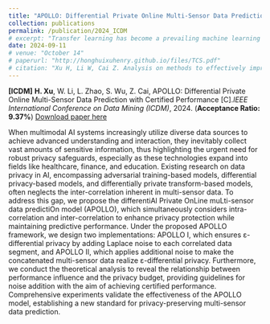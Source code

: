 ```yaml
---
title: "APOLLO: Differential Private Online Multi-Sensor Data Prediction with Certified Performance"
collection: publications
permalink: /publication/2024_ICDM
# excerpt: "Transfer learning has become a prevailing machine learning technique thanks to its superiority in learning knowledge from limited training data for prediction. In the existing works, collection and collaboration are two major approaches to realize the improvement of transfer learning performance. Even though the effectiveness of these approaches has been validated in extensive experiments, there lacks the support of theoretical analysis. Consequently, how to enhance transfer learning effectively is an open problem. In light of this, in this paper, we thoroughly and deeply study the methods of improving transfer learning performance in order to provide the guidelines for applying transfer learning in real applications. Through our proof process, critical conclusions are drawn to help learn the motivation of implementing collection and collaboration, the performance gap between collection and collaboration, and the impacts of data sharing strategies on transfer learning in collaboration. These conclusions can further build a theoretical foundation for future research on transfer learning."
date: 2024-09-11
# venue: "October 14"
# paperurl: "http://honghuixuhenry.github.io/files/TCS.pdf"
# citation: "Xu H, Li W, Cai Z. Analysis on methods to effectively improve transfer learning performance[J]. Theoretical Computer Science, 2023, 940: 90-107."
---
```


**[ICDM]** **H. Xu**, W. Li, L. Zhao, S. Wu, Z. Cai, APOLLO: Differential Private Online Multi-Sensor Data Prediction with Certified Performance [C]._IEEE International Conference on Data Mining (ICDM)_, 2024. (**Acceptance Ratio: 9.37\%**) [Download paper here](http://honghuixuhenry.github.io/files/ICDM2.pdf)

When multimodal AI systems increasingly utilize diverse data sources to achieve advanced understanding and interaction, they inevitably collect vast amounts of sensitive information, thus highlighting the urgent need for robust privacy safeguards, especially as these technologies expand into fields like healthcare, finance, and education. Existing research on data privacy in AI, encompassing adversarial training-based models, differential privacy-based models, and differentially private transform-based models, often neglects the inter-correlation inherent in multi-sensor data. To address this gap, we propose the differentiAl Private OnLine muLti-sensor data predictiOn model (APOLLO), which simultaneously considers intra-correlation and inter-correlation to enhance privacy protection while maintaining predictive performance. Under the proposed APOLLO framework, we design two implementations: APOLLO I, which ensures ε-differential privacy by adding Laplace noise to each correlated data segment, and APOLLO II, which applies additional noise to make the concatenated multi-sensor data realize ε-differential privacy. Furthermore, we conduct the theoretical analysis to reveal the relationship between performance influence and the privacy budget, providing guidelines for noise addition with the aim of achieving certified performance. Comprehensive experiments validate the effectiveness of the APOLLO model, establishing a new standard for privacy-preserving multi-sensor data prediction.